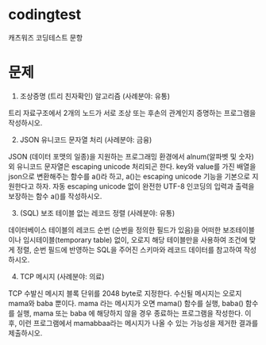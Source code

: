# codingtest
캐츠워즈 코딩테스트 문항

# 문제
1. 조상증명 (트리 친자확인) 알고리즘 (사례분야: 유통)

트리 자료구조에서 2개의 노드가 서로 조상 또는 후손의 관계인지 증명하는 프로그램을 작성하시오.

2. JSON 유니코드 문자열 처리 (사례분야: 금융)

JSON (데이터 포맷의 일종)을 지원하는 프로그래밍 환경에서 alnum(알파벳 및 숫자) 외 유니코드 문자열은 escaping unicode 처리되곤 한다.
key와 value를 가진 배열을 json으로 변환해주는 함수를 a()라 하고, a()는 escaping unicode 기능을 기본으로 지원한다고 하자.
자동 escaping unicode 없이 완전한 UTF-8 인코딩의 입력과 출력을 보장하는 함수 a()를 작성하시오.

3. (SQL) 보조 테이블 없는 레코드 정렬 (사례분야: 유통)

데이터베이스 테이블의 레코드 순번 (순번을 정의한 필드가 있음)을 어떠한 보조테이블이나 임시테이블(temporary table) 없이, 오로지 해당 테이블만을 사용하여 조건에 맞게 정렬, 순번 필드에 반영하는 SQL을 주어진 스키마와 레코드 데이터를 참고하여 작성하시오.

4. TCP 메시지 (사례분야: 의료)

TCP 수발신 메시지 블록 단위를 2048 byte로 지정한다. 수신될 메시지는 오로지 mama와 baba 뿐이다. mama 라는 메시지가 오면 mama() 함수를 실행, baba() 함수를 실행, mama 또는 baba 에 해당하지 않을 경우 종료하는 프로그램을 작성한다. 이후, 이런 프로그램에서 mamabbaa라는 메시지가 나올 수 있는 가능성을 제거한 결과를 제출하시오.
